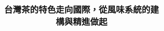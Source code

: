 ---
id: "86"
lang: zh-tw
publish: "TRUE"
description: 「台灣茶風味系統精進」部會自提案
selected: "FALSE"
blog_selected: "TRUE"
meeting_date: 2021/03/12
thumbnail: https://img.youtube.com/vi/jPY_E7WU_RE/maxresdefault.jpg
cover: https://youtu.be/jPY_E7WU_RE
title: 台灣茶的特色走向國際，從風味系統的建構與精進做起
introduction:
  content: 農委會茶葉改良場為建立台灣茶葉的風味系統，藉此推廣品茶文化並將台灣茶推向國際，設計了風味輪1.0版先行推廣。為了讓風味系統更貼近品茶專業者、茶葉愛好者及一般消費者的使用情境，茶改場在開放政府聯絡人月會提出「自提案」，透過協作會議的方式蒐集更多元的意見，會議當天透過各方專業的對話與創作，啟發了更豐富的內容與形式，也為風味系統2.0和未來的資料數位化立下厚實的基礎。
  image: https://cm.pdis.nat.gov.tw/images/post/1FQ_ACJ2jElqoUZdqHnKLyMqq0Po0W3Gu.jpg
color: yellow
join:
  type: 部
  title: 為了建構臺灣品茶文化，透過系統性的茶葉風味說明，協助消費者精準選購所需茶葉。
  link: https://join.gov.tw/policies/detail/005fbf96-5e1f-4dd4-88c6-c179dca03128
layout: post
departments:
  - 農委會
tags:
  - 文化
  - 共創
embed:
  mind_map:
    links:
      - https://miro.com/app/live-embed/o9J_lZm8QLc=/?moveToViewport=12868,-3835,15008,7099&embedAutoplay=true
  ministry_slide:
    links:
      - https://issuu.com/pdis.tw/docs/1100312_______
  host_slide:
    links:
      - https://issuu.com/pdis.tw/docs/_86-_______________
pictures:
  - https://cm.pdis.nat.gov.tw/images/post/1rHCCXssGtIqdMEP542kY0h-I92IKiDbm.jpg
  - https://cm.pdis.nat.gov.tw/images/post/114jhyqJUkI4e4lu9LJ2SsSJ5JOxjtWvI.jpg
  - https://cm.pdis.nat.gov.tw/images/post/1o2OKp8tMoJPwu5WGpr1XFh-oPOp0VxQw.jpg
  - https://cm.pdis.nat.gov.tw/images/post/1pMfjaWSKaE8QtS6xcfGtGj2ubuWc-9e6.jpg
blogs:
  - https://pdis.nat.gov.tw/zh-TW/blog/%E7%94%A8%E5%8F%B0%E7%81%A3%E8%8C%B6%E9%A2%A8%E5%91%B3-%E8%88%87%E4%B8%96%E7%95%8C%E6%8E%A5%E8%BB%8C/
---